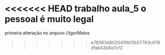 <<<<<<< HEAD
trabalho aula_5
o pessoal é muito legal
=======
primeira alteração no arquivo //IgorMatos
>>>>>>> e76063d8020410b13b57763c676dfab42b6e7cf2
